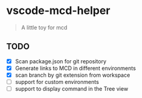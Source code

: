 # vscode-mcd-helper

> A little toy for mcd


## TODO

- [x] Scan package.json for git repository
- [x] Generate links to MCD in different environments
- [x] scan branch by git extension from workspace 
- [ ] support for custom environments
- [ ] support to display command in the Tree view
